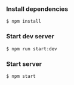 
### Install dependencies

```
$ npm install

```

### Start dev server

```
$ npm run start:dev

```

### Start server

```
$ npm start

```
